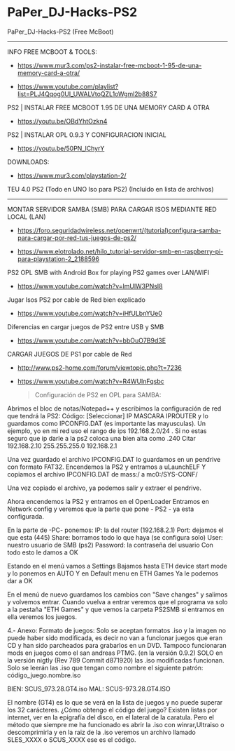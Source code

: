 # PaPer_DJ-Hacks-PS2
PaPer_DJ-Hacks-PS2 (Free McBoot)

----------------------------------------------------------------------------------
INFO FREE MCBOOT & TOOLS:

* https://www.mur3.com/ps2-instalar-free-mcboot-1-95-de-una-memory-card-a-otra/

* https://www.youtube.com/playlist?list=PLJ4Qqog0UI_UWALVtoQZL1oWgml2b88S7

PS2 | INSTALAR FREE MCBOOT 1.95 DE UNA MEMORY CARD A OTRA
* https://youtu.be/OBdYhtOzkn4

PS2 | INSTALAR OPL 0.9.3 Y CONFIGURACION INICIAL
* https://youtu.be/50PN_lChyrY

DOWNLOADS:

* https://www.mur3.com/playstation-2/

TEU 4.0 PS2 (Todo en UNO Iso para PS2) 
(Incluido en lista de archivos)

----------------------------------------------------------------------------------

MONTAR SERVIDOR SAMBA (SMB) PARA CARGAR ISOS MEDIANTE RED LOCAL (LAN)

* https://foro.seguridadwireless.net/openwrt/(tutorial)configura-samba-para-cargar-por-red-tus-juegos-de-ps2/

* https://www.elotrolado.net/hilo_tutorial-servidor-smb-en-raspberry-pi-para-playstation-2_2188596

PS2 OPL SMB with Android Box for playing PS2 games over LAN/WIFI
* https://www.youtube.com/watch?v=lmUlW3PNsI8

Jugar Isos PS2 por cable de Red bien explicado
* https://www.youtube.com/watch?v=iHfULbnYUe0

Diferencias en cargar juegos de PS2 entre USB y SMB
* https://www.youtube.com/watch?v=bbOuO7B9d3E

CARGAR JUEGOS DE PS1 por cable de Red
* http://www.ps2-home.com/forum/viewtopic.php?t=7236
* https://www.youtube.com/watch?v=R4WUInFqsbc


  > Configuración de PS2 en OPL para SAMBA:

Abrimos el bloc de notas/Notepad++ y escribimos la configuración de red que tendrá la PS2:
Código: [Seleccionar]
IP MASCARA IPROUTER
y lo guardamos como IPCONFIG.DAT (es importante las mayusculas).
Un ejemplo, yo en mi red uso el rango de ips 192.168.2.0/24 . Si no estas seguro que ip darle a la ps2 coloca una bien alta como .240 
Citar
192.168.2.10 255.255.255.0 192.168.2.1

Una vez guardado el archivo IPCONFIG.DAT lo guardamos en un pendrive con formato FAT32.
Encendemos la PS2 y entramos a uLaunchELF
Y copiamos el archivo IPCONFIG.DAT de mass:/ a mc0:/SYS-CONF/


Una vez copiado el archivo, ya podemos salir y extraer el pendrive.

Ahora encendemos la PS2 y entramos en el OpenLoader
Entramos en Network config y veremos que la parte que pone - PS2 - ya esta configurada.

En la parte de -PC- ponemos:
IP: la del router (192.168.2.1)
Port: dejamos el que esta (445)
Share: borramos todo lo que haya (se configura solo)
User: nuestro usuario de SMB (ps2)
Password: la contraseña del usuario
Con todo esto le damos a OK

Estando en el menú vamos a Settings
Bajamos hasta ETH device start mode y lo ponemos en AUTO
Y en Default menu en ETH Games
Ya le podemos dar a OK


En el menú de nuevo guardamos los cambios con "Save changes" y salimos y volvemos entrar.
Cuando vuelva a entrar veremos que el programa va solo a la pestaña "ETH Games" y que vemos la carpeta PS2SMB si entramos en ella veremos los juegos.


4.- Anexo:
Formato de juegos:
Solo se aceptan formatos .iso y la imagen no puede haber sido modificada, es decir no van a funcionar juegos que eran CD y han sido parcheados para grabarlos en un DVD. Tampoco funcionaran mods en juegos como el san andreas PTMG. (en la versión 0.9.2) 
SOLO en la versión nigtly (Rev 789 Commit d871920) las .iso modificadas funcionan.
Solo se leerán las .iso que tengan como nombre el siguiente patrón:
      código_juego.nombre.iso
      
BIEN: SCUS_973.28.GT4.iso
MAL:    SCUS-973.28.GT4.ISO

El nombre (GT4) es lo que se verá en la lista de juegos y no puede superar los 32 carácteres.
¿Cómo obtengo el código del juego?
Existen listas por internet, ver en la epigrafía del disco, en el lateral de la caratula. Pero el método que siempre me ha funcionado es abrir la .iso con winrar,Ultraiso o descomprimirla y en la raiz de la .iso veremos un archivo llamado SLES_XXXX o SCUS_XXXX ese es el código.



